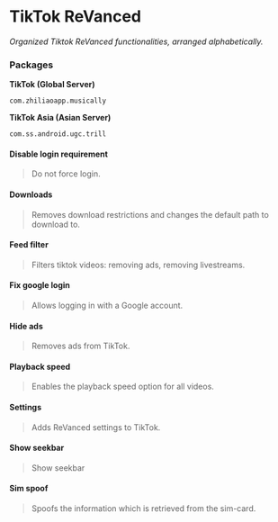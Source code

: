 # TikTok ReVanced
<i>Organized Tiktok ReVanced functionalities, arranged alphabetically.</i>

### Packages

**TikTok (Global Server)**
```
com.zhiliaoapp.musically
```

**TikTok Asia (Asian Server)**

```
com.ss.android.ugc.trill
```

#### Disable login requirement
>Do not force login.

#### Downloads
>Removes download restrictions and changes the default path to download to.

#### Feed filter
>Filters tiktok videos: removing ads, removing livestreams.

#### Fix google login
>Allows logging in with a Google account.

#### Hide ads
>Removes ads from TikTok.

#### Playback speed
>Enables the playback speed option for all videos.

#### Settings
>Adds ReVanced settings to TikTok.

#### Show seekbar
>Show seekbar

#### Sim spoof
>Spoofs the information which is retrieved from the sim-card.